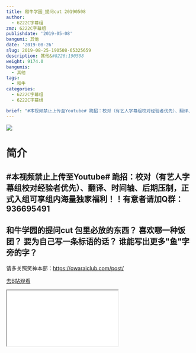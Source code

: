 ```yaml
---
title: 和牛学园_提问cut 20190508
author:
  - 6222C字幕组
zmz: 6222C字幕组
publishdate: '2019-05-08'
bangumi: 其他
date: '2019-08-26'
slug: 2019-08-25-190508-65325659
description: 其他&#8226;190508
weight: 9174.0
bangumis:
  - 其他
tags:
  - 和牛
categories:
  - 6222C字幕组
  - 6222C字幕组

brief: "#本视频禁止上传至Youtube# 跪招：校对（有艺人字幕组校对经验者优先）、翻译、时间轴、后期压制，正式入组可享组内海量独家福利！！有意者请加Q群：936695491 ---------------------- 和牛学园的提问cut 包里必放的东西？ 喜欢哪一种饭团？ 要为自己写一条标语的话？ 谁能写出更多鱼字旁的字？ ----------------------- 请多关照笑神本部：https://owaraiclub.com/post/"
---
```

![](https://raw.githubusercontent.com/tcgriffith/owaraisite/master/static/tmpimg/79d1a5630c6d863340f6d8c5f4998ef4200bff55.jpg.480.jpg)
# 简介  
#本视频禁止上传至Youtube#
跪招：校对（有艺人字幕组校对经验者优先）、翻译、时间轴、后期压制，正式入组可享组内海量独家福利！！有意者请加Q群：936695491
----------------------
和牛学园的提问cut
包里必放的东西？
喜欢哪一种饭团？
要为自己写一条标语的话？
谁能写出更多"鱼"字旁的字？
-----------------------
请多关照笑神本部：https://owaraiclub.com/post/  

[去B站观看](https://www.bilibili.com/video/av65325659/)
<div class ="resp-container"><iframe class="testiframe" src="//player.bilibili.com/player.html?aid=65325659"", scrolling="no", allowfullscreen="true" > </iframe></div> 
